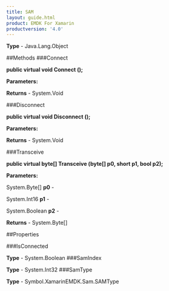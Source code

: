 ```yaml
---
title: SAM
layout: guide.html
product: EMDK For Xamarin 
productversion: '4.0' 
---
```



**Type** - Java.Lang.Object

##Methods
###Connect

**public virtual void Connect ();**



**Parameters:**

**Returns** - System.Void

###Disconnect

**public virtual void Disconnect ();**



**Parameters:**

**Returns** - System.Void

###Transceive

**public virtual byte[] Transceive (byte[] p0, short p1, bool p2);**



**Parameters:**

System.Byte[] **p0**  - 

System.Int16 **p1**  - 

System.Boolean **p2**  - 

**Returns** - System.Byte[]

##Properties

###IsConnected


**Type** - System.Boolean
###SamIndex


**Type** - System.Int32
###SamType


**Type** - Symbol.XamarinEMDK.Sam.SAMType
